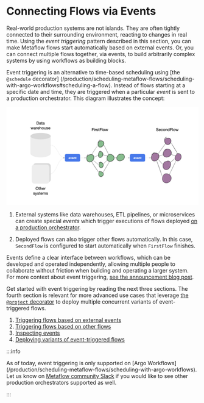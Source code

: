 
# Connecting Flows via Events

Real-world production systems are not islands. They are often tightly connected
to their surrounding environment, reacting to changes in real time. Using
the *event triggering* pattern described in this section, you can make Metaflow
flows start automatically based on external events. Or, you can connect
multiple flows together, via events, to build arbitrarily complex systems by
using workflows as building blocks.

Event triggering is an alternative to time-based scheduling using
[the `@schedule` decorator]
(/production/scheduling-metaflow-flows/scheduling-with-argo-workflows#scheduling-a-flow).
Instead of flows starting at a specific date and time, they are triggered when
a particular *event* is sent to a production orchestrator. This diagram
illustrates the concept:

![](/assets/events-overview.png)

1. External systems like data warehouses, ETL pipelines, or microservices can create special *events*
which trigger executions of flows deployed [on a production orchestrator](/production/scheduling-metaflow-flows/introduction).

2. Deployed flows can also trigger other flows automatically. In this case, `SecondFlow` is configured
to start automatically when `FirstFlow` finishes.

Events define a clear interface between workflows, which can be developed and
operated independently, allowing multiple people to collaborate without
friction when building and operating a larger system. For more context about
event triggering, [see the announcement blog post](#).

Get started with event triggering by reading the next three sections. The fourth
section is relevant for more advanced use cases that leverage [the `@project`
decorator](/production/coordinating-larger-metaflow-projects) to deploy
multiple concurrent variants of event-triggered flows. 

 1. [Triggering flows based on external events](/production/event-triggering/external-events)
 2. [Triggering flows based on other flows](/production/event-triggering/flow-events)
 3. [Inspecting events](/production/event-triggering/inspect-events)
 4. [Deploying variants of event-triggered flows](/production/event-triggering/project-events)

:::info

As of today, event triggering is only supported on [Argo Workflows]
(/production/scheduling-metaflow-flows/scheduling-with-argo-workflows). Let us
know on [Metaflow community Slack](http://slack.outerbounds.co) if you would
like to see other production orchestrators supported as well.

:::
